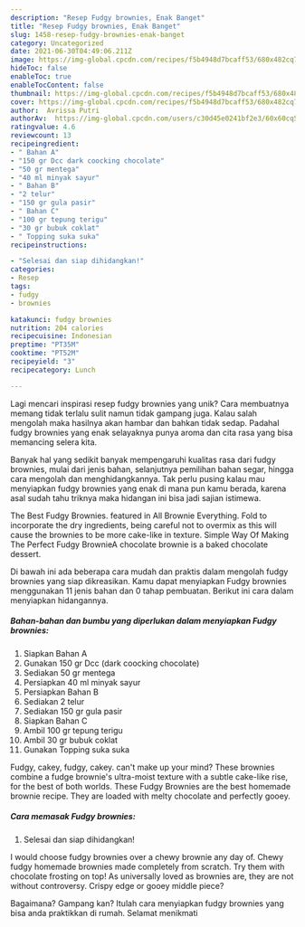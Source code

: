 ```yaml
---
description: "Resep Fudgy brownies, Enak Banget"
title: "Resep Fudgy brownies, Enak Banget"
slug: 1458-resep-fudgy-brownies-enak-banget
category: Uncategorized
date: 2021-06-30T04:49:06.211Z
image: https://img-global.cpcdn.com/recipes/f5b4948d7bcaff53/680x482cq70/fudgy-brownies-foto-resep-utama.jpg
hideToc: false
enableToc: true
enableTocContent: false
thumbnail: https://img-global.cpcdn.com/recipes/f5b4948d7bcaff53/680x482cq70/fudgy-brownies-foto-resep-utama.jpg
cover: https://img-global.cpcdn.com/recipes/f5b4948d7bcaff53/680x482cq70/fudgy-brownies-foto-resep-utama.jpg
author:  Avrissa Putri
authorAv:  https://img-global.cpcdn.com/users/c30d45e0241bf2e3/60x60cq50/avatar.jpg
ratingvalue: 4.6
reviewcount: 13
recipeingredient:
- " Bahan A"
- "150 gr Dcc dark coocking chocolate"
- "50 gr mentega"
- "40 ml minyak sayur"
- " Bahan B"
- "2 telur"
- "150 gr gula pasir"
- " Bahan C"
- "100 gr tepung terigu"
- "30 gr bubuk coklat"
- " Topping suka suka"
recipeinstructions:

- "Selesai dan siap dihidangkan!"
categories:
- Resep
tags:
- fudgy
- brownies

katakunci: fudgy brownies 
nutrition: 204 calories
recipecuisine: Indonesian
preptime: "PT35M"
cooktime: "PT52M"
recipeyield: "3"
recipecategory: Lunch

---
```



Lagi mencari inspirasi resep fudgy brownies yang unik? Cara membuatnya memang tidak terlalu sulit namun tidak gampang juga. Kalau salah mengolah maka hasilnya akan hambar dan bahkan tidak sedap. Padahal fudgy brownies yang enak selayaknya punya aroma dan cita rasa yang bisa memancing selera kita.


Banyak hal yang sedikit banyak mempengaruhi kualitas rasa dari fudgy brownies, mulai dari jenis bahan, selanjutnya pemilihan bahan segar, hingga cara mengolah dan menghidangkannya. Tak perlu pusing kalau mau menyiapkan fudgy brownies yang enak di mana pun kamu berada, karena asal sudah tahu triknya maka hidangan ini bisa jadi sajian istimewa.

The Best Fudgy Brownies. featured in All Brownie Everything. Fold to incorporate the dry ingredients, being careful not to overmix as this will cause the brownies to be more cake-like in texture. Simple Way Of Making The Perfect Fudgy BrownieA chocolate brownie is a baked chocolate dessert.


Di bawah ini ada beberapa cara mudah dan praktis dalam mengolah fudgy brownies yang siap dikreasikan. Kamu dapat menyiapkan Fudgy brownies menggunakan 11 jenis bahan dan 0 tahap pembuatan. Berikut ini cara dalam menyiapkan hidangannya.

<!--inarticleads1-->

##### Bahan-bahan dan bumbu yang diperlukan dalam menyiapkan Fudgy brownies:

1. Siapkan  Bahan A
1. Gunakan 150 gr Dcc (dark coocking chocolate)
1. Sediakan 50 gr mentega
1. Persiapkan 40 ml minyak sayur
1. Persiapkan  Bahan B
1. Sediakan 2 telur
1. Sediakan 150 gr gula pasir
1. Siapkan  Bahan C
1. Ambil 100 gr tepung terigu
1. Ambil 30 gr bubuk coklat
1. Gunakan  Topping suka suka


Fudgy, cakey, fudgy, cakey. can&#39;t make up your mind? These brownies combine a fudge brownie&#39;s ultra-moist texture with a subtle cake-like rise, for the best of both worlds. These Fudgy Brownies are the best homemade brownie recipe. They are loaded with melty chocolate and perfectly gooey. 

<!--inarticleads2-->

##### Cara memasak Fudgy brownies:


1. Selesai dan siap dihidangkan!

I would choose fudgy brownies over a chewy brownie any day of. Chewy fudgy homemade brownies made completely from scratch. Try them with chocolate frosting on top! As universally loved as brownies are, they are not without controversy. Crispy edge or gooey middle piece? 

Bagaimana? Gampang kan? Itulah cara menyiapkan fudgy brownies yang bisa anda praktikkan di rumah. Selamat menikmati
